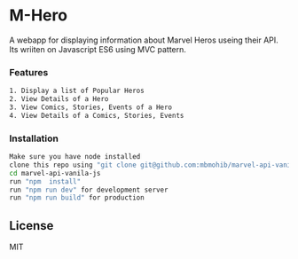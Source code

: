 # M-Hero

A webapp for displaying information about Marvel Heros useing their API. Its wriiten on Javascript ES6 using MVC pattern.


### Features
```sh
1. Display a list of Popular Heros
2. View Details of a Hero
3. View Comics, Stories, Events of a Hero
4. View Details of a Comics, Stories, Events
```



### Installation
```sh
Make sure you have node installed
clone this repo using "git clone git@github.com:mbmohib/marvel-api-vanila-js.git"
cd marvel-api-vanila-js
run "npm  install"
run "npm run dev" for development server
run "npm run build" for production
```

License
----

MIT


